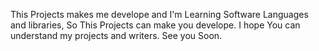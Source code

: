 This Projects makes me develope and I'm Learning Software Languages and libraries, So This Projects can make you develope. I hope You can understand my projects and writers.
See you Soon.
